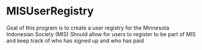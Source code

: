 # MISUserRegistry

Goal of this program is to create a user registry for the Minnesota Indonesian Society (MIS)
Should allow for users to register to be part of MIS and keep track of who has signed up and who has paid


